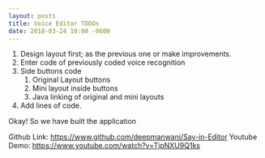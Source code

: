 ```yaml
---
layout: posts
title: Voice Editor TODOs
date: 2018-03-24 10:00 -0600
---
```


1. Design layout first; as the previous one or make improvements.
2. Enter code of previously coded voice recognition
3. Side buttons code
    1. Original Layout buttons
    2. Mini layout inside buttons
    3. Java linking of original and mini layouts
4. Add lines of code.

Okay! So we have built the application

Github Link: https://www.github.com/deepmanwani/Say-in-Editor
Youtube Demo: https://www.youtube.com/watch?v=TjpNXU9Q1ks
